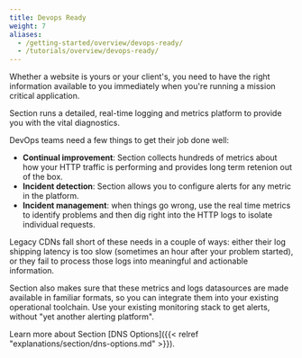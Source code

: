 ```yaml
---
title: Devops Ready
weight: 7
aliases:
  - /getting-started/overview/devops-ready/
  - /tutorials/overview/devops-ready/
---
```


Whether a website is yours or your client's, you need to have the right information available to you immediately when you're running a mission critical application.

Section runs a detailed, real-time logging and metrics platform to provide you with the vital diagnostics.

DevOps teams need a few things to get their job done well:

* **Continual improvement**: Section collects hundreds of metrics about how your HTTP traffic is performing and provides long term retenion out of the box.
* **Incident detection**: Section allows you to configure alerts for any metric in the platform.
* **Incident management**: when things go wrong, use the real time metrics to identify problems and then dig right into the HTTP logs to isolate individual requests.

Legacy CDNs fall short of these needs in a couple of ways: either their log shipping latency is too slow (sometimes an hour after your problem started), or they fail to process those logs into meaningful and actionable information.

Section also makes sure that these metrics and logs datasources are made available in familiar formats, so you can integrate them into your existing operational toolchain. Use your existing monitoring stack to get alerts, without "yet another alerting platform".

Learn more about Section [DNS Options]({{< relref "explanations/section/dns-options.md" >}}).
